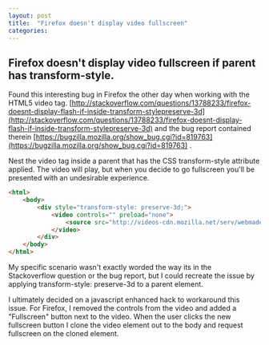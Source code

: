 ```yaml
---
layout: post
title:  "Firefox doesn't display video fullscreen"
categories: 
---
```


Firefox doesn't display video fullscreen if parent has transform-style.
------

Found this interesting bug in Firefox the other day when working with the HTML5 video tag.
[http://stackoverflow.com/questions/13788233/firefox-doesnt-display-flash-if-inside-transform-stylepreserve-3d](http://stackoverflow.com/questions/13788233/firefox-doesnt-display-flash-if-inside-transform-stylepreserve-3d) and the bug report contained therein [https://bugzilla.mozilla.org/show_bug.cgi?id=819763](https://bugzilla.mozilla.org/show_bug.cgi?id=819763) .

Nest the video tag inside a parent that has the CSS transform-style attribute applied.  The video will play, but when you decide to go fullscreen you'll be presented with an undesirable experience.

~~~ html
<html>
	<body>
		<div style="transform-style: preserve-3d;">
			<video controls="" preload="none">
				<source src="http://videos-cdn.mozilla.net/serv/webmademovies/Moz_Doc_0329_GetInvolved_ST.webm" type="video/webm">
			</video>
		</div>
	</body>
</html>
~~~

My specific scenario wasn't exactly worded the way its in the Stackoverflow question or the bug report, but I could recreate the issue by applying transform-style: preserve-3d to a parent element.

I ultimately decided on a javascript enhanced hack to workaround this issue.  For Firefox, I removed the controls from the video and added a "Fullscreen" button next to the video.  When the user clicks the new fullscreen button I clone the video element out to the body and request fullscreen on the cloned element.